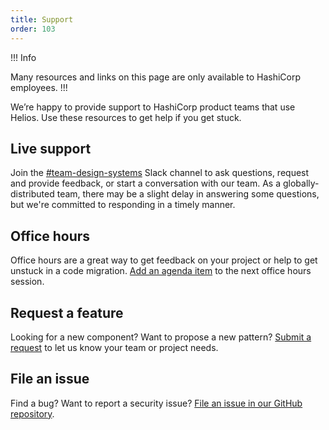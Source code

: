 ```yaml
---
title: Support
order: 103
---
```


!!! Info

Many resources and links on this page are only available to HashiCorp employees.
!!!

We’re happy to provide support to HashiCorp product teams that use Helios. Use these resources to get help if you get stuck.

## Live support

Join the [#team-design-systems](https://hashicorp.slack.com/archives/C7KTUHNUS) Slack channel to ask questions, request and provide feedback, or start a conversation with our team. As a globally-distributed team, there may be a slight delay in answering some questions, but we're committed to responding in a timely manner.

## Office hours

Office hours are a great way to get feedback on your project or help to get unstuck in a code migration. [Add an agenda item](https://docs.google.com/forms/d/e/1FAIpQLSf9T_M7gSAQ7zTM9z0gR11kvqpiTnbByrTsqDk305s3SxblRw/viewform) to the next office hours session.

## Request a feature

Looking for a new component? Want to propose a new pattern? [Submit a request](https://docs.google.com/forms/d/e/1FAIpQLScpMXgrUTVT5fYriu4Pp48r4Nl_eCPluVnJLg0Yg3NXsRWvIA/viewform) to let us know your team or project needs.

## File an issue

Find a bug? Want to report a security issue? [File an issue in our GitHub repository](https://github.com/hashicorp/design-system/issues/new/choose).
